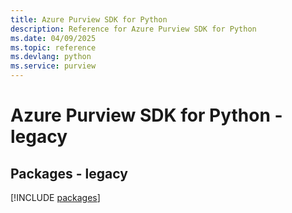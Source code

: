 ```yaml
---
title: Azure Purview SDK for Python
description: Reference for Azure Purview SDK for Python
ms.date: 04/09/2025
ms.topic: reference
ms.devlang: python
ms.service: purview
---
```

# Azure Purview SDK for Python - legacy
## Packages - legacy
[!INCLUDE [packages](purview-index.md)]